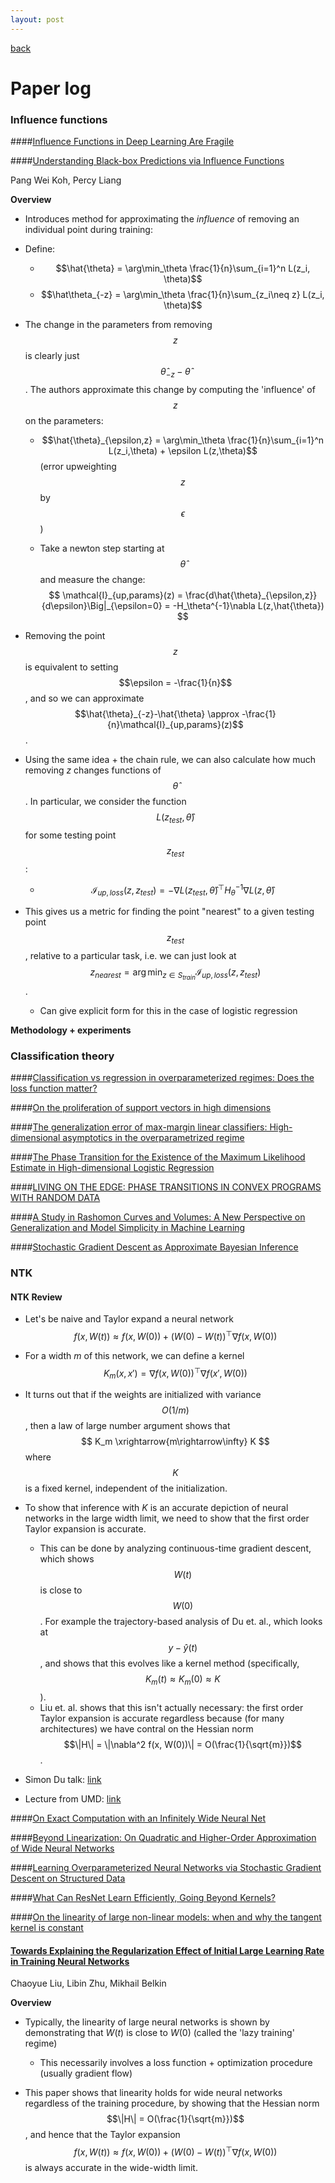 ```yaml
---
layout: post
---
```

[back](./)

# Paper log

### Influence functions

####[Influence Functions in Deep Learning Are Fragile ](https://arxiv.org/pdf/2006.14651.pdf)

####[Understanding Black-box Predictions via Influence Functions](https://arxiv.org/pdf/1703.04730.pdf)

Pang Wei Koh, Percy Liang

**Overview**

- Introduces method for approximating the _influence_ of removing an individual point during training:
- Define:
  - $$\hat{\theta} = \arg\min_\theta \frac{1}{n}\sum_{i=1}^n L(z_i, \theta)$$
  - $$\hat\theta_{-z} = \arg\min_\theta \frac{1}{n}\sum_{z_i\neq z} L(z_i, \theta)$$

- The change in the parameters from removing $$z$$ is clearly just $$\hat{\theta}_{-z}-\hat{\theta}$$. The authors approximate this change by computing the 'influence' of $$z$$ on the parameters:
  - $$\hat{\theta}_{\epsilon,z} = \arg\min_\theta \frac{1}{n}\sum_{i=1}^n L(z_i,\theta) + \epsilon L(z,\theta)$$ (error upweighting $$z$$ by $$\epsilon$$)
  
  - Take a newton step starting at $$\hat{\theta}$$ and measure the change:
    $$
    \mathcal{I}_{up,params}(z) = \frac{d\hat{\theta}_{\epsilon,z}}{d\epsilon}\Big|_{\epsilon=0} = -H_\theta^{-1}\nabla L(z,\hat{\theta})
    $$
- Removing the point $$z$$ is equivalent to setting $$\epsilon = -\frac{1}{n}$$, and so we can approximate $$\hat{\theta}_{-z}-\hat{\theta} \approx -\frac{1}{n}\mathcal{I}_{up,params}(z)$$.
- Using the same idea + the chain rule, we can also calculate how much removing $z$ changes functions of $$\hat{\theta}$$. In particular, we consider the function $$L(z_{test}, \hat{\theta})$$ for some testing point $$z_{test}$$:
  
  - $$\mathcal{I}_{up,loss}(z,z_{test}) = -\nabla L(z_{test},\hat{\theta})^\top H_\theta^{-1}\nabla L(z,\hat{\theta})$$
- This gives us a metric for finding the point "nearest" to a given testing point $$z_{test}$$, relative to a particular task, i.e. we can just look at $$z_{nearest} = \arg\min_{z\in S_{train}} \mathcal{I}_{up,loss}(z,z_{test})$$.
  
  - Can give explicit form for this in the case of logistic regression

**Methodology + experiments**



### Classification theory

####[Classification vs regression in overparameterized regimes: Does the loss function matter?](https://arxiv.org/pdf/2005.08054.pdf)

####[On the proliferation of support vectors in high dimensions ](https://arxiv.org/pdf/2009.10670.pdf)

####[The generalization error of max-margin linear classifiers: High-dimensional asymptotics in the overparametrized regime ](https://arxiv.org/pdf/1911.01544.pdf)

####[The Phase Transition for the Existence of the Maximum Likelihood Estimate in High-dimensional Logistic Regression](https://arxiv.org/pdf/1804.09753.pdf)

####[LIVING ON THE EDGE: PHASE TRANSITIONS IN CONVEX PROGRAMS WITH RANDOM DATA](https://arxiv.org/pdf/1303.6672.pdf)

####[A Study in Rashomon Curves and Volumes: A New Perspective on Generalization and Model Simplicity in Machine Learning ](https://arxiv.org/pdf/1908.01755.pdf)

####[Stochastic Gradient Descent as Approximate Bayesian Inference ](https://arxiv.org/pdf/1704.04289.pdf)



### NTK

#### NTK Review

- Let's be naive and Taylor expand a neural network
  $$
  f(x, W(t)) \approx f(x, W(0)) + (W(0)-W(t))^\top\nabla f(x, W(0))
  $$

- For a width $m$ of this network, we can define a kernel
  $$
  K_m(x,x') = \nabla f(x, W(0))^\top \nabla f(x', W(0))
  $$

- It turns out that if the weights are initialized with variance $$O(1/m)$$, then a law of large number argument shows that
  $$
  K_m \xrightarrow{m\rightarrow\infty} K
  $$
  where $$K$$ is a fixed kernel, independent of the initialization.

- To show that inference with $K$ is an accurate depiction of neural networks in the large width limit, we need to show that the first order Taylor expansion is accurate.
  - This can be done by analyzing continuous-time gradient descent, which shows $$W(t)$$ is close to $$W(0)$$. For example the trajectory-based analysis of Du et. al., which looks at $$y - \hat{y}(t)$$, and shows that this evolves like a kernel method (specifically, $$K_m(t) \approx K_m(0) \approx K$$).
  - Liu et. al. shows that this isn't actually necessary: the first order Taylor expansion is accurate regardless because (for many architectures) we have contral on the Hessian norm $$\|H\| = \|\nabla^2 f(x, W(0))\| = O(\frac{1}{\sqrt{m}})$$.
- Simon Du talk: [link](https://www.youtube.com/watch?v=HvEGJUwQEO8)
- Lecture from UMD: [link](https://www.youtube.com/watch?v=DObobAnELkU)

####[On Exact Computation with an Infinitely Wide Neural Net](https://arxiv.org/pdf/1904.11955.pdf)

####[Beyond Linearization: On Quadratic and Higher-Order Approximation of Wide Neural Networks](https://arxiv.org/pdf/1910.01619.pdf)

####[Learning Overparameterized Neural Networks via Stochastic Gradient Descent on Structured Data](https://papers.nips.cc/paper/8038-learning-overparameterized-neural-networks-via-stochastic-gradient-descent-on-structured-data.pdf)

####[What Can ResNet Learn Efficiently, Going Beyond Kernels?](https://arxiv.org/pdf/1905.10337.pdf)

####[On the linearity of large non-linear models: when and why the tangent kernel is constant](https://arxiv.org/pdf/2010.01092.pdf)

#### [Towards Explaining the Regularization Effect of Initial Large Learning Rate in Training Neural Networks ](https://arxiv.org/pdf/1907.04595.pdf)

Chaoyue Liu, Libin Zhu, Mikhail Belkin

**Overview**

- Typically, the linearity of large neural networks is shown by demonstrating that $W(t)$ is close to $W(0)$ (called the 'lazy training' regime)

  - This necessarily involves a loss function + optimization procedure (usually gradient flow)

- This paper shows that linearity holds for wide neural networks regardless of the training procedure, by showing that the Hessian norm $$\|H\| = O(\frac{1}{\sqrt{m}})$$, and hence that the Taylor expansion
  $$
  f(x, W(t)) \approx f(x, W(0)) + (W(0)-W(t))^\top\nabla f(x, W(0))
  $$
  is always accurate in the wide-width limit.
